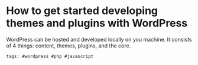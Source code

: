 # How to get started developing themes and plugins with WordPress

WordPress can be hosted and developed locally on you machine.  It
consists of 4 things: content, themes, plugins, and the core.

    tags: #wordpress #php #javascript
